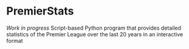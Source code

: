 # PremierStats
*Work in progress* Script-based Python program that provides detailed statistics of the Premier League over the last 20 years in an interactive format
